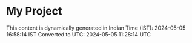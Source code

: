 # My Project

This content is dynamically generated in Indian Time (IST): 2024-05-05 16:58:14 IST
Converted to UTC: 2024-05-05 11:28:14 UTC
